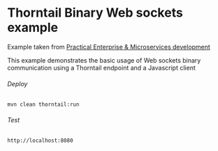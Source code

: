 Thorntail Binary Web sockets example
=====================================

Example taken from [Practical Enterprise & Microservices development](http://www.itbuzzpress.com/ebooks/java-ee-7-development-on-wildfly.html)

This example demonstrates the basic usage of Web sockets binary communication using a Thorntail endpoint and a Javascript client

###### Deploy
```shell
mvn clean thorntail:run
```
###### Test
```shell
http://localhost:8080 
```
 
 
